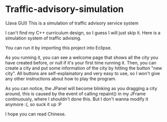 # Traffic-advisory-simulation
(Java GUI) This is a simulation of traffic advisory service system

I can't find my C++ curriculum design, so I guess I will just skip it.
Here is a simulation system of traffic advising.

You can run it by importing this project into Eclipse.

As you running it, you can see a welcome page that shows all the city you have created before, or null if it's your first time running it.
Then, you can create a city and put some information of the city by hitting the button "new city". All buttons are self-explainatory 
and very easy to use, so I won't give any other instructions about how to play the program.

As you can notice, the JPanel will become blinking as you dragging a city around, this is caused by the event of calling repaint() in my
JFrame continuously, where I shouldn't done this. But I don't wanna modify it anymore :(, so suck it up :P

I hope you can read Chinese.
